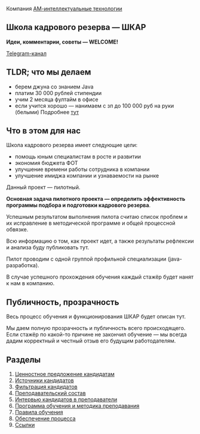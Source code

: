 Компания [АМ-интеллектуальные технологии](https://am-tech.io)

## Школа кадрового резерва — ШКАР

**Идеи, комментарии, советы — WELCOME!**

[Telegram-канал](https://t.me/shkar_amtech)

## TLDR; что мы делаем
- берем джуна со знанием Java
- платим 30 000 рублей стипендии
- учим 2 месяца фултайм в офисе
- если учится хорошо — нанимаем с зп до 100 000 руб на руки (белыми)
Подробнее [тут](https://github.com/sharovatov/shkar/blob/master/1-mentees-evp.md)

## Что в этом для нас

Школа кадрового резерва имеет следующие цели:
- помощь юным специалистам в росте и развитии
- экономия бюджета ФОТ
- улучшение времени работы сотрудника в компании
- улучшение имиджа компании и узнаваемости на рынке

Данный проект — пилотный.

**Основная задача пилотного проекта — определить эффективность программы подбора и подготовки кадрового резерва**.

Успешным результатом выполнения пилота считаю список проблем и их исправление в методической программе и общей процессной обвязке.

Всю информацию о том, как проект идет, а также результаты рефлексии и анализа буду публиковать тут.

Пилот проводим с одной группой профильной специализации (java-разработка).

В случае успешного прохождения обучения каждый стажёр будет нанят к нам в компанию.

## Публичность, прозрачность

Весь процесс обучения и функционирования ШКАР будет описан тут.

Мы даем полную прозрачность и публичность всего происходящего. Если стажёр по какой-то причине не закончил обучение — мы всегда дадим корректный и честный отзыв его будущим работодателям.

## Разделы

1. [Ценностное предложение кандидатам](https://github.com/sharovatov/shkar/blob/master/1-mentees-evp.md)
2. [Источники кандидатов](https://github.com/sharovatov/shkar/blob/master/2-mentees-sources.md)
3. [Фильтрация кандидатов](https://github.com/sharovatov/shkar/blob/master/3-mentees-filtering.md)
4. [Преподавательский состав](https://github.com/sharovatov/shkar/blob/master/4-mentors-sources.md)
5. [Интервью кандидатов в преподаватели](https://github.com/sharovatov/shkar/blob/master/5-mentors-interview.md)
6. [Программа обучения и методика преподавания](https://github.com/sharovatov/shkar/blob/master/6-methodology.md)
7. [Правила обучения](https://github.com/sharovatov/shkar/blob/master/7-code-of-conduct.md)
8. [Обеспечение процесса](https://github.com/sharovatov/shkar/blob/master/8-admin.md)
9. [Ссылки](https://github.com/sharovatov/shkar/blob/master/9-references.md)

